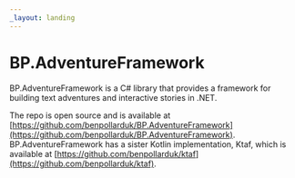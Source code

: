 ```yaml
---
_layout: landing
---
```

# BP.AdventureFramework
BP.AdventureFramework is a C# library that provides a framework for building text adventures and interactive stories in .NET.

The repo is open source and is available at [https://github.com/benpollarduk/BP.AdventureFramework](https://github.com/benpollarduk/BP.AdventureFramework). BP.AdventureFramework has a sister Kotlin implementation, Ktaf, which is available at [https://github.com/benpollarduk/ktaf](https://github.com/benpollarduk/ktaf).
